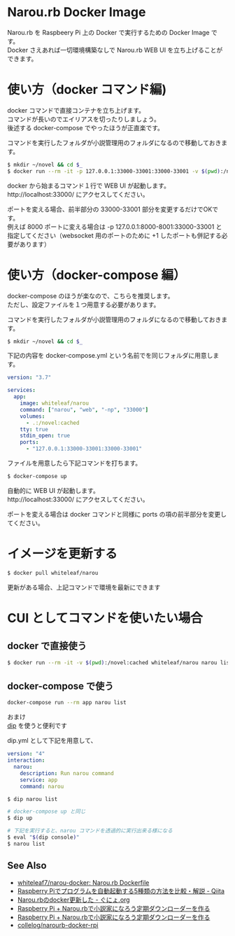 # Narou.rb Docker Image

Narou.rb を Raspbeery Pi 上の Docker で実行するための Docker Image です。<br>
Docker さえあれば一切環境構築なしで Narou.rb WEB UI を立ち上げることができます。

# 使い方（docker コマンド編)

docker コマンドで直接コンテナを立ち上げます。<br>
コマンドが長いのでエイリアスを切ったりしましょう。<br>
後述する docker-compose でやったほうが正直楽です。

コマンドを実行したフォルダが小説管理用のフォルダになるので移動しておきます。

```sh
$ mkdir ~/novel && cd $_
$ docker run --rm -it -p 127.0.0.1:33000-33001:33000-33001 -v $(pwd):/novel:cached whiteleaf/narou
```

docker から始まるコマンド１行で WEB UI が起動します。<br>
http://localhost:33000/ にアクセスしてください。

ポートを変える場合、前半部分の 33000-33001 部分を変更するだけでOKです。<br>
例えば 8000 ポートに変える場合は -p 127.0.0.1:8000-8001:33000-33001 と
指定してください（websocket 用のポートのために +1 したポートも併記する必要があります）

# 使い方（docker-compose 編）

docker-compose のほうが楽なので、こちらを推奨します。<br>
ただし、設定ファイルを１つ用意する必要があります。

コマンドを実行したフォルダが小説管理用のフォルダになるので移動しておきます。

```sh
$ mkdir ~/novel && cd $_
```

下記の内容を docker-compose.yml という名前でを同じフォルダに用意します。

```yml
version: "3.7"

services:
  app:
    image: whiteleaf/narou
    command: ["narou", "web", "-np", "33000"]
    volumes:
      - .:/novel:cached
    tty: true
    stdin_open: true
    ports:
      - "127.0.0.1:33000-33001:33000-33001"
```

ファイルを用意したら下記コマンドを打ちます。

```sh
$ docker-compose up
```

自動的に WEB UI が起動します。<br>
http://localhost:33000/ にアクセスしてください。

ポートを変える場合は docker コマンドと同様に ports の項の前半部分を変更してください。
# イメージを更新する

```sh
$ docker pull whiteleaf/narou
```

更新がある場合、上記コマンドで環境を最新にできます

# CUI としてコマンドを使いたい場合

## docker で直接使う

```sh
$ docker run --rm -it -v $(pwd):/novel:cached whiteleaf/narou narou list
```

## docker-compose で使う

```sh
docker-compose run --rm app narou list
```

おまけ<br>
[dip](https://github.com/bibendi/dip) を使うと便利です

dip.yml として下記を用意して、
```yml
version: "4"
interaction:
  narou:
    description: Run narou command
    service: app
    command: narou
```

```sh
$ dip narou list

# docker-compose up と同じ
$ dip up

# 下記を実行すると、narou コマンドを透過的に実行出来る様になる
$ eval "$(dip console)"
$ narou list
```

## See Also
- [whiteleaf7/narou-docker: Narou.rb Dockerfile](https://github.com/whiteleaf7/narou-docker)
- [Raspberry Piでプログラムを自動起動する5種類の方法を比較・解説 - Qiita](https://qiita.com/karaage0703/items/ed18f318a1775b28eab4)
- [Narou.rbのdocker更新した - ぐにょ.org](https://blog.gnyo.org/2018/12/27/narou-rbのdocker更新した/)
- [Raspberry Pi + Narou.rbで小説家になろう定期ダウンローダーを作る](https://boxes-stacked.blogspot.com/2016/04/raspberry-pi-narourb.html)
- [Raspberry Pi + Narou.rbで小説家になろう定期ダウンローダーを作る](https://boxes-stacked.blogspot.com/2016/04/raspberry-pi-narourb.html)
- [collelog/narourb-docker-rpi](https://github.com/collelog/narourb-docker-rpi)

